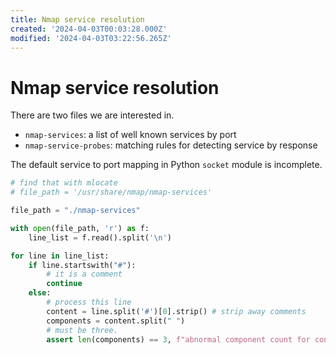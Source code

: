 ```yaml
---
title: Nmap service resolution
created: '2024-04-03T00:03:28.000Z'
modified: '2024-04-03T03:22:56.265Z'
---
```


# Nmap service resolution

There are two files we are interested in.
- `nmap-services`: a list of well known services by port
- `nmap-service-probes`: matching rules for detecting service by response

The default service to port mapping in Python `socket` module is incomplete.

```python
# find that with mlocate
# file_path = '/usr/share/nmap/nmap-services'

file_path = "./nmap-services"

with open(file_path, 'r') as f:
    line_list = f.read().split('\n')

for line in line_list:
    if line.startswith("#"):
        # it is a comment
        continue
    else:
        # process this line
        content = line.split('#')[0].strip() # strip away comments
        components = content.split(" ")
        # must be three.
        assert len(components) == 3, f"abnormal component count for content: '{content}'"
```
